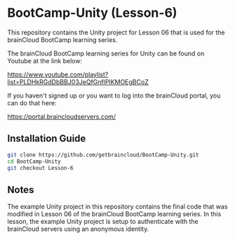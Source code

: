 # BootCamp-Unity (Lesson-6)

This repository contains the Unity project for Lesson 06 that is used for the brainCloud BootCamp learning series.

The brainCloud BootCamp learning series for Unity can be found on Youtube at the link below:

https://www.youtube.com/playlist?list=PLDHkRGdDbBBJ03JeQfGnflPIKMOEgBCoZ


If you haven't signed up or you want to log into the brainCloud portal, you can do that here:

https://portal.braincloudservers.com/


## Installation Guide

```bash
git clone https://github.com/getbraincloud/BootCamp-Unity.git
cd BootCamp-Unity
git checkout Lesson-6
```

## Notes

The example Unity project in this repository contains the final code that was modified in Lesson 06 of the brainCloud BootCamp learning series. In this lesson, the example Unity project is setup to authenticate with the brainCloud servers using an anonymous identity.

